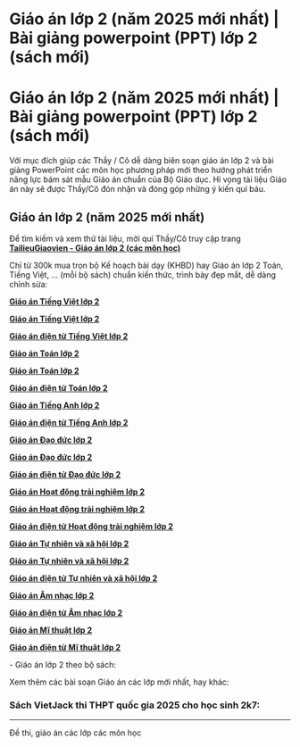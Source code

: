# Giáo án lớp 2 (năm 2025 mới nhất) | Bài giảng powerpoint (PPT) lớp 2 (sách mới)

# Giáo án lớp 2 (năm 2025 mới nhất) | Bài giảng powerpoint (PPT) lớp 2 (sách mới)

Với mục đích giúp các Thầy / Cô dễ dàng biên soạn giáo án lớp 2 và bài giảng PowerPoint các môn học phương pháp mới theo hướng phát triển năng lực bám sát mẫu Giáo án chuẩn của Bộ Giáo dục. Hi vọng tài liệu Giáo án này sẽ được Thầy/Cô đón nhận và đóng góp những ý kiến quí báu.

## Giáo án lớp 2 (năm 2025 mới nhất)

Để tìm kiếm và xem thử tài liệu, mời quí Thầy/Cô truy cập trang [**TailieuGiaovien - Giáo án lớp 2 (các môn học)**](https://tailieugiaovien.com.vn/danh-sach-tai-lieu?lop=lop-2&loai=giao-an,giao-an-powerpoint&q=)

Chỉ từ 300k mua trọn bộ Kế hoạch bài dạy (KHBD) hay Giáo án lớp 2 Toán, Tiếng Việt, ... (mỗi bộ sách) chuẩn kiến thức, trình bày đẹp mắt, dễ dàng chỉnh sửa:

[**Giáo án Tiếng Việt lớp 2**](https://vietjack.com/giao-an/giao-an-tieng-viet-lop-2.jsp)

[**Giáo án Tiếng Việt lớp 2**](https://vietjack.com/giao-an-tieng-viet-2/index.jsp)

[**Giáo án điện tử Tiếng Việt lớp 2**](https://vietjack.com/giao-an/giao-an-dien-tu-tieng-viet-lop-2.jsp)

[**Giáo án Toán lớp 2**](https://vietjack.com/giao-an/giao-an-toan-lop-2.jsp)

[**Giáo án Toán lớp 2**](https://vietjack.com/giao-an-toan-2/index.jsp)

[**Giáo án điện tử Toán lớp 2**](https://vietjack.com/giao-an/giao-an-dien-tu-toan-lop-2.jsp)

[**Giáo án Tiếng Anh lớp 2**](https://vietjack.com/giao-an/giao-an-tieng-anh-lop-2.jsp)

[**Giáo án điện tử Tiếng Anh lớp 2**](https://vietjack.com/giao-an/giao-an-dien-tu-tieng-anh-lop-2.jsp)

[**Giáo án Đạo đức lớp 2**](https://vietjack.com/giao-an/giao-an-dao-duc-lop-2.jsp)

[**Giáo án Đạo đức lớp 2**](https://vietjack.com/giao-an-dao-duc-2/index.jsp)

[**Giáo án điện tử Đạo đức lớp 2**](https://vietjack.com/giao-an/giao-an-dien-tu-dao-duc-lop-2.jsp)

[**Giáo án Hoạt động trải nghiệm lớp 2**](https://vietjack.com/giao-an/giao-an-hoat-dong-trai-nghiem-lop-2.jsp)

[**Giáo án Hoạt động trải nghiệm lớp 2**](https://vietjack.com/giao-an-hoat-dong-trai-nghiem-2/index.jsp)

[**Giáo án điện tử Hoạt động trải nghiệm lớp 2**](https://vietjack.com/giao-an/giao-an-dien-tu-hoat-dong-trai-nghiem-lop-2.jsp)

[**Giáo án Tự nhiên và xã hội lớp 2**](https://vietjack.com/giao-an/giao-an-tu-nhien-va-xa-hoi-lop-2.jsp)

[**Giáo án Tự nhiên và xã hội lớp 2**](https://vietjack.com/giao-an-tu-nhien-xa-hoi-2/index.jsp)

[**Giáo án điện tử Tự nhiên và xã hội lớp 2**](https://vietjack.com/giao-an/giao-an-dien-tu-tu-nhien-va-xa-hoi-lop-2.jsp)

[**Giáo án Âm nhạc lớp 2**](https://vietjack.com/giao-an/giao-an-am-nhac-lop-2.jsp)

[**Giáo án điện tử Âm nhạc lớp 2**](https://vietjack.com/giao-an/giao-an-dien-tu-am-nhac-lop-2.jsp)

[**Giáo án Mĩ thuật lớp 2**](https://vietjack.com/giao-an/giao-an-mi-thuat-lop-2.jsp)

[**Giáo án điện tử Mĩ thuật lớp 2**](https://vietjack.com/giao-an/giao-an-dien-tu-mi-thuat-lop-2.jsp)

\- Giáo án lớp 2 theo bộ sách:

Xem thêm các bài soạn Giáo án các lớp mới nhất, hay khác:

### Sách VietJack thi THPT quốc gia 2025 cho học sinh 2k7:

* * *

Đề thi, giáo án các lớp các môn học
